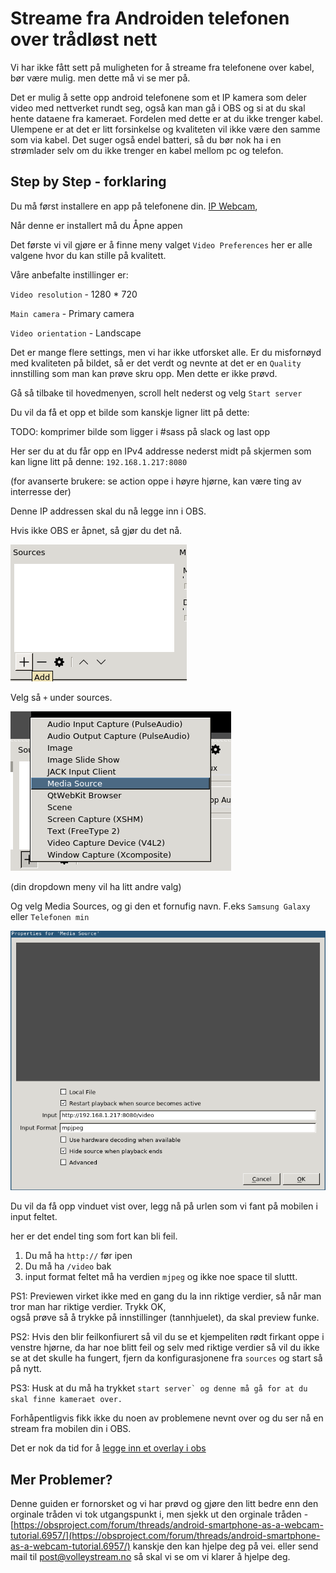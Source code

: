 # Streame fra Androiden telefonen over trådløst nett

Vi har ikke fått sett på muligheten for å streame fra telefonene over kabel, bør være mulig. men dette må vi se mer på.

Det er mulig å sette opp android telefonene som et IP kamera som deler video med nettverket rundt seg, også kan man gå i OBS og si at du skal hente dataene fra kameraet. Fordelen med dette er at du ikke trenger kabel. Ulempene er at det er litt forsinkelse og kvaliteten vil ikke være den samme som via kabel. Det suger også endel batteri, så du bør nok ha i en strømlader selv om du ikke trenger en kabel mellom pc og telefon.  



## Step by Step - forklaring



Du må først installere en app på telefonene din. [IP Webcam](https://play.google.com/store/apps/details?id=com.pas.webcam&hl=en), 

Når denne er installert må du Åpne appen

Det første vi vil gjøre er å finne meny valget `Video Preferences` her er alle valgene hvor du kan stille på kvalitett.

Våre anbefalte instillinger er:

`Video resolution` - 1280 \* 720

`Main camera` - Primary camera

`Video orientation` - Landscape 

Det er mange flere settings, men vi har ikke utforsket alle. Er du misfornøyd med kvaliteten på bildet, så er det verdt og nevnte at det er en `Quality` innstilling som man kan prøve skru opp. Men dette er ikke prøvd.



Gå så tilbake til hovedmenyen, scroll helt nederst og velg `Start server` 

Du vil da få et opp et bilde som kanskje ligner litt på dette:

TODO: komprimer bilde som ligger i \#sass på slack og last opp



Her ser du at du får opp en IPv4 addresse nederst midt på skjermen som kan ligne litt på denne: `192.168.1.217:8080` 

\(for avanserte brukere: se action oppe i høyre hjørne, kan være ting av interresse der\)

Denne IP addressen skal du nå legge inn i OBS. 

Hvis ikke OBS er åpnet, så gjør du det nå. 

![](/assets/sources-obs.png)

Velg så `+` under sources.



![](/assets/media-source.png)

\(din dropdown meny vil ha litt andre valg\)

Og velg Media Sources, og gi den et fornufig navn. F.eks `Samsung Galaxy` eller  `Telefonen min`





![](/assets/medie-source-url-from-phone.png)

Du vil da få opp vinduet vist over, legg nå på urlen som vi fant på mobilen i input feltet.

her er det endel ting som fort kan bli feil. 

1. Du må ha `http://` før ipen
2. Du må ha `/video` bak
3. input format feltet må ha verdien `mjpeg` og ikke noe space til sluttt.

PS1: Previewen virket ikke med en gang du la inn riktige verdier, så når man tror man har riktige verdier. Trykk OK,  
også prøve så å trykke på innstillinger \(tannhjuelet\), da skal preview funke.

PS2: Hvis den blir feilkonfiurert så vil du se et kjempeliten rødt firkant oppe i venstre hjørne, da har noe blitt feil og selv med riktige verdier så vil du ikke se at det skulle ha fungert, fjern da konfigurasjonene fra `sources` og start så på nytt.

PS3: Husk at du må ha trykket ``start server` og denne må gå for at du skal finne kameraet over. ``



Forhåpentligvis fikk ikke du noen av problemene nevnt over og du ser nå en stream fra mobilen din i OBS.



Det er nok da tid for å [legge inn et overlay i obs](/overlay/hva-er-en-stream-overlay.md)



## Mer Problemer? 

Denne guiden er fornorsket og vi har prøvd og gjøre den litt bedre enn den orginale tråden vi tok utgangspunkt i, men sjekk ut den orginale tråden - [https://obsproject.com/forum/threads/android-smartphone-as-a-webcam-tutorial.6957/](https://obsproject.com/forum/threads/android-smartphone-as-a-webcam-tutorial.6957/) kanskje den kan hjelpe deg på vei. eller send mail til post@volleystream.no så skal vi se om vi klarer å hjelpe deg. 



